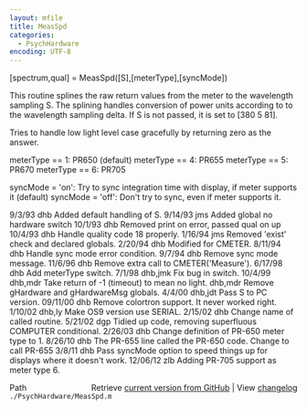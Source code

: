 ```yaml
---
layout: mfile
title: MeasSpd
categories:
  - PsychHardware
encoding: UTF-8
---
```


\[spectrum,qual\] = MeasSpd\(\[S\],\[meterType\],\[syncMode\]\)

This routine splines the raw return values from the
meter to the wavelength sampling S.  The splining
handles conversion of power units according to
to the wavelength sampling delta.  If S is not passed,
it is set to \[380 5 81\].

Tries to handle low light level case gracefully by returning
zero as the answer.

meterType == 1:  PR650 \(default\)
meterType == 4:  PR655
meterType == 5:  PR670
meterType == 6:  PR705

syncMode = 'on':  Try to sync integration time with display, if meter supports it \(default\)
syncMode = 'off': Don't try to sync, even if meter supports it.

9/3/93      dhb     Added default handling of S.
9/14/93     jms     Added global no hardware switch
10/1/93     dhb     Removed print on error, passed qual on up
10/4/93     dhb     Handle quality code 18 properly.
1/16/94     jms     Removed 'exist' check and declared globals.
2/20/94     dhb     Modified for CMETER.
8/11/94     dhb     Handle sync mode error condition.
9/7/94      dhb     Remove sync mode message.
11/6/96       dhb     Remove extra call to CMETER\('Measure'\).
6/17/98       dhb     Add meterType switch.
7/1/98        dhb,jmk Fix bug in switch.
10/4/99       dhb,mdr Take return of -1 \(timeout\) to mean no light.
              dhb,mdr Remove gHardware and gHardwareMsg globals.
4/4/00        dhb,jdt Pass S to PC version.
09/11/00      dhb   Remove colortron support.  It never worked right.
1/10/02       dhb,ly Make OS9 version use SERIAL.
2/15/02       dhb   Change name of called routine.
5/21/02       dgp   Tidied up code, removing superfluous COMPUTER conditional.
2/26/03       dhb   Change definition of PR-650 meter type to 1.
8/26/10       dhb   The PR-655 line called the PR-650 code.  Change to call PR-655
3/8/11        dhb   Pass syncMode option to speed things up for displays where it doesn't work.
12/06/12      zlb   Adding PR-705 support as meter type 6.


<div class="code_header" style="text-align:right;">
  <span style="float:left;">Path&nbsp;&nbsp;</span> <span class="counter">Retrieve <a href=
  "https://raw.github.com/Psychtoolbox-3/Psychtoolbox-3/beta/./PsychHardware/MeasSpd.m">current version from GitHub</a> | View <a href=
  "https://github.com/Psychtoolbox-3/Psychtoolbox-3/commits/beta/./PsychHardware/MeasSpd.m">changelog</a></span>
</div>
<div class="code">
  <code>./PsychHardware/MeasSpd.m</code>
</div>

